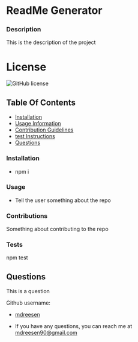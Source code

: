 
# ReadMe Generator

 ### Description
This is the description of the project

# License
![GitHub license](https://img.shields.io/badge/license-Apache-blue.svg)

## Table Of Contents
* [Installation](#installation)
* [Usage Information](#usage)
* [Contribution Guidelines](#contributions)
* [test Instructions](#tests)
* [Questions](#Questions)




### Installation
* npm i

### Usage
* Tell the user something about the repo

### Contributions
Something about contributing to the repo

### Tests
npm test

## Questions
This is a question

Github username:
* [mdreesen](https://github.com/mdreesen)

* If you have any questions, you can reach me at mdreesen90@gmail.com
